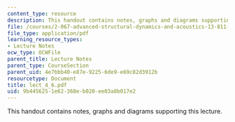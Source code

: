 ```yaml
---
content_type: resource
description: This handout contains notes, graphs and diagrams supporting this lecture.
file: /courses/2-067-advanced-structural-dynamics-and-acoustics-13-811-spring-2004/9b4456251e62368eb020ee03a8b017e2_lect_4_6.pdf
file_type: application/pdf
learning_resource_types:
- Lecture Notes
ocw_type: OCWFile
parent_title: Lecture Notes
parent_type: CourseSection
parent_uid: 4e7bbb40-e87e-9225-6de9-e69c82d3912b
resourcetype: Document
title: lect_4_6.pdf
uid: 9b445625-1e62-368e-b020-ee03a8b017e2
---
```

This handout contains notes, graphs and diagrams supporting this lecture.

